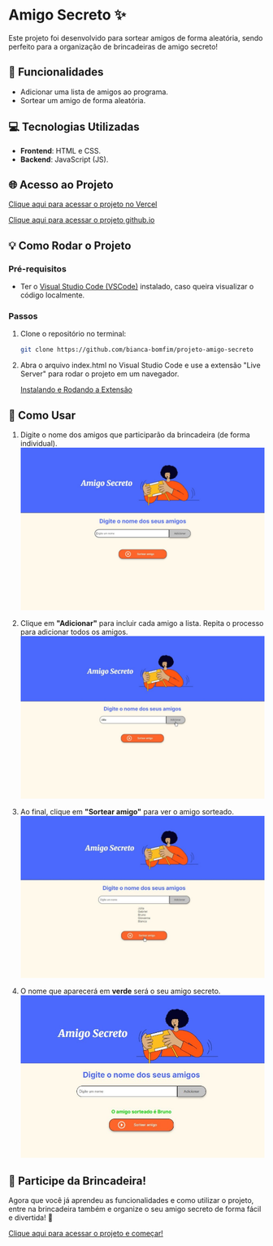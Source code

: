 # Amigo Secreto ✨

Este projeto foi desenvolvido para sortear amigos de forma aleatória, sendo perfeito para a organização de brincadeiras de amigo secreto!

## 📝 Funcionalidades

- Adicionar uma lista de amigos ao programa.
- Sortear um amigo de forma aleatória.

## 💻 Tecnologias Utilizadas

- **Frontend**: HTML e CSS.
- **Backend**: JavaScript (JS).

## 🌐 Acesso ao Projeto

[Clique aqui para acessar o projeto no Vercel](https://projeto-amigo-secreto-chi.vercel.app/) 

[Clique aqui para acessar o projeto github.io](https://bianca-bomfim.github.io/projeto-amigo-secreto/)


## 💡 Como Rodar o Projeto


### Pré-requisitos

- Ter o [Visual Studio Code (VSCode)](https://code.visualstudio.com/) instalado, caso queira visualizar o código localmente.

### Passos

1. Clone o repositório no terminal:
   ```bash
   git clone https://github.com/bianca-bomfim/projeto-amigo-secreto
   ``` 

2. Abra o arquivo index.html no Visual Studio Code e use a extensão "Live Server" para rodar o projeto em um navegador.

    [Instalando e Rodando a Extensão](https://marketplace.visualstudio.com/items?itemName=ritwickdey.LiveServer) 
   


## 👥 Como Usar


1. Digite o nome dos amigos que participarão da brincadeira (de forma individual).
![Tela inicial do Projeto](./imagens/amigo-1.jpg)

2. Clique em **"Adicionar"** para incluir cada amigo a lista. Repita o processo para adicionar todos os amigos.
![Digitando o nome](./imagens/amigo-2.jpg)

3. Ao final, clique em **"Sortear amigo"** para ver o amigo sorteado.
![Adicionando os amigos](./imagens/amigo-3.jpg)

4. O nome que aparecerá em **verde** será o seu amigo secreto.
![Resultado do sorteio](./imagens/amigo-4.jpg)

## 🎉 Participe da Brincadeira!

Agora que você já aprendeu as funcionalidades e como utilizar o projeto, entre na brincadeira também e organize o seu amigo secreto de forma fácil e divertida! 🎁

[Clique aqui para acessar o projeto e começar!](https://projeto-amigo-secreto-chi.vercel.app/)
